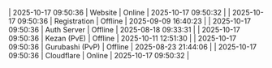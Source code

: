 | 2025-10-17 09:50:36 | Website | Online | 2025-10-17 09:50:32 |
| 2025-10-17 09:50:36 | Registration | Offline | 2025-09-09 16:40:23 |
| 2025-10-17 09:50:36 | Auth Server | Offline | 2025-08-18 09:33:31 |
| 2025-10-17 09:50:36 | Kezan (PvE) | Offline | 2025-10-11 12:51:30 |
| 2025-10-17 09:50:36 | Gurubashi (PvP) | Offline | 2025-08-23 21:44:06 |
| 2025-10-17 09:50:36 | Cloudflare | Online | 2025-10-17 09:50:32 |
